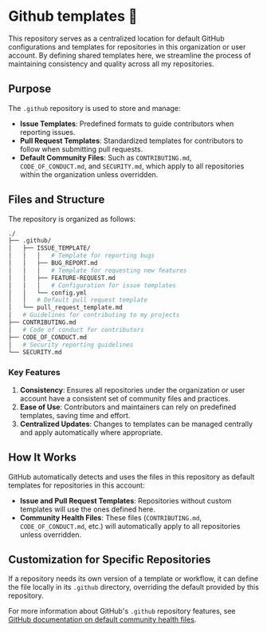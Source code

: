 # Github templates :wrench:

This repository serves as a centralized location for default GitHub configurations and templates for repositories in this organization or user account. By defining shared templates here, we streamline the process of maintaining consistency and quality across all my repositories.

## Purpose

The `.github` repository is used to store and manage:

- __Issue Templates__: Predefined formats to guide contributors when reporting issues.
- __Pull Request Templates__: Standardized templates for contributors to follow when submitting pull requests.
- __Default Community Files__: Such as `CONTRIBUTING.md`, `CODE_OF_CONDUCT.md`, and `SECURITY.md`, which apply to all repositories within the organization unless overridden.

## Files and Structure

The repository is organized as follows:

```sh
./ 
├── .github/ 
│   ├── ISSUE_TEMPLATE/ 
│   │   │   # Template for reporting bugs
│   │   ├── BUG_REPORT.md
│   │   │   # Template for requesting new features
│   │   ├── FEATURE-REQUEST.md
│   │   │   # Configuration for issue templates
│   │   └── config.yml
│   │   # Default pull request template
│   └── pull_request_template.md
│   # Guidelines for contributing to my projects
├── CONTRIBUTING.md
│   # Code of conduct for contributors
├── CODE_OF_CONDUCT.md
│   # Security reporting guidelines
└── SECURITY.md
```

### Key Features

1. __Consistency__: Ensures all repositories under the organization or user account have a consistent set of community files and practices.
2. __Ease of Use__: Contributors and maintainers can rely on predefined templates, saving time and effort.
3. __Centralized Updates__: Changes to templates can be managed centrally and apply automatically where appropriate.

## How It Works

GitHub automatically detects and uses the files in this repository as default templates for repositories in this account:

- __Issue and Pull Request Templates__: Repositories without custom templates will use the ones defined here.
- __Community Health Files__: These files (`CONTRIBUTING.md`, `CODE_OF_CONDUCT.md`, etc.) will automatically apply to all repositories unless overridden.

## Customization for Specific Repositories

If a repository needs its own version of a template or workflow, it can define the file locally in its `.github` directory, overriding the default provided by this repository.

For more information about GitHub's `.github` repository features, see [GitHub documentation on default community health files](https://docs.github.com/en/github/building-a-strong-community/creating-a-default-community-health-file).
